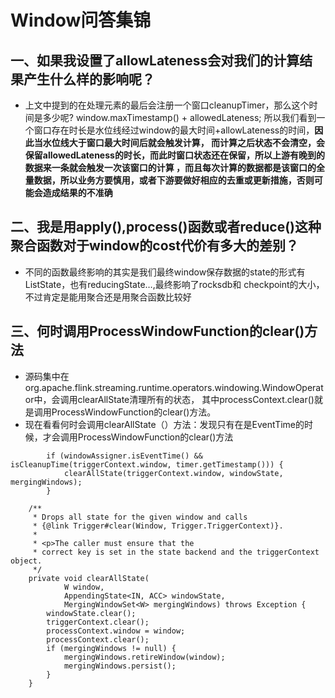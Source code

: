 # Window问答集锦

## 一、如果我设置了allowLateness会对我们的计算结果产生什么样的影响呢？

- 上文中提到的在处理元素的最后会注册一个窗口cleanupTimer，那么这个时间是多少呢? window.maxTimestamp() + allowedLateness; 
  所以我们看到一个窗口存在时长是水位线经过window的最大时间+allowLateness的时间，**因此当水位线大于窗口最大时间后就会触发计算，
  而计算之后状态不会清空，会保留allowedLateness的时长，而此时窗口状态还在保留，所以上游有晚到的数据来一条就会触发一次该窗口的计算
  ，而且每次计算的数据都是该窗口的全量数据，所以业务方要慎用，或者下游要做好相应的去重或更新措施，否则可能会造成结果的不准确**
  
  
## 二、我是用apply(),process()函数或者reduce()这种聚合函数对于window的cost代价有多大的差别？

- 不同的函数最终影响的其实是我们最终window保存数据的state的形式有ListState，也有reducingState…,最终影响了rocksdb和
  checkpoint的大小，不过肯定是能用聚合还是用聚合函数比较好
  
  
## 三、何时调用ProcessWindowFunction的clear()方法

- 源码集中在org.apache.flink.streaming.runtime.operators.windowing.WindowOperator中，会调用clearAllState清理所有的状态，
  其中processContext.clear()就是调用ProcessWindowFunction的clear()方法。
- 现在看看何时会调用clearAllState（）方法：发现只有在是EventTime的时候，才会调用ProcessWindowFunction的clear()方法
```
		if (windowAssigner.isEventTime() && isCleanupTime(triggerContext.window, timer.getTimestamp())) {
			clearAllState(triggerContext.window, windowState, mergingWindows);
		}
```

```
	/**
	 * Drops all state for the given window and calls
	 * {@link Trigger#clear(Window, Trigger.TriggerContext)}.
	 *
	 * <p>The caller must ensure that the
	 * correct key is set in the state backend and the triggerContext object.
	 */
	private void clearAllState(
			W window,
			AppendingState<IN, ACC> windowState,
			MergingWindowSet<W> mergingWindows) throws Exception {
		windowState.clear();
		triggerContext.clear();
		processContext.window = window;
		processContext.clear();
		if (mergingWindows != null) {
			mergingWindows.retireWindow(window);
			mergingWindows.persist();
		}
	}
```